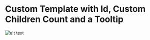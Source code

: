 # Custom Template with Id, Custom Children Count and a Tooltip 
![alt text](https://github.com/plamen-peshev/orgchartjs-templates/blob/main/Departaments/template.jpg)
